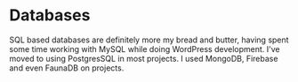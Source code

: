 # Databases

SQL based databases are definitely more my bread and butter, having spent some time working with MySQL while doing WordPress development. I've moved to using PostgresSQL in most projects. I used MongoDB, Firebase and even FaunaDB on projects.
